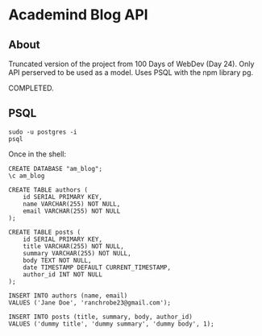 # Academind Blog API

## About

Truncated version of the project from 100 Days of WebDev (Day 24). Only API perserved to be used as a model. Uses PSQL with the npm library pg.

COMPLETED.

## PSQL

```
sudo -u postgres -i
psql
```

Once in the shell:

```
CREATE DATABASE "am_blog";
\c am_blog

CREATE TABLE authors (
    id SERIAL PRIMARY KEY,
    name VARCHAR(255) NOT NULL,
    email VARCHAR(255) NOT NULL
);

CREATE TABLE posts (
    id SERIAL PRIMARY KEY,
    title VARCHAR(255) NOT NULL,
    summary VARCHAR(255) NOT NULL,
    body TEXT NOT NULL,
    date TIMESTAMP DEFAULT CURRENT_TIMESTAMP,
    author_id INT NOT NULL
);

INSERT INTO authors (name, email)
VALUES ('Jane Doe', 'ranchrobe23@gmail.com');

INSERT INTO posts (title, summary, body, author_id)
VALUES ('dummy title', 'dummy summary', 'dummy body', 1);
```
